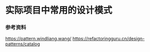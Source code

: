# 实际项目中常用的设计模式
### 参考资料
https://pattern.windliang.wang/
https://refactoringguru.cn/design-patterns/catalog